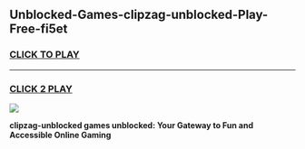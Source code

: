 
## Unblocked-Games-clipzag-unblocked-Play-Free-fi5et
<h3>
<a href="https://premium76.site?title=clipzag-unblocked&ref=10A">CLICK TO PLAY</a></h3>
<hr>

<h3>
<a href="https://premium76.site?title=clipzag-unblocked&ref=10A">CLICK 2 PLAY</a>
  
</h3>

<a href="https://premium76.site?title=clipzag-unblocked&ref=10A"><img src="https://clearcache.store/games.png"></a>


**clipzag-unblocked games unblocked: Your Gateway to Fun and Accessible Online Gaming**
